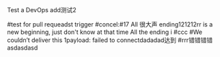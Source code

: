 Test a DevOps add测试2

#test for pull requeadst trigger
#concel:#17 All 很大声 ending121212rr is a new beginning, just don't know at that time All the ending i
#ccc
#We couldn’t deliver this 1payload: failed to connectdadadad达到
#rrr错错错错asdasdasd
